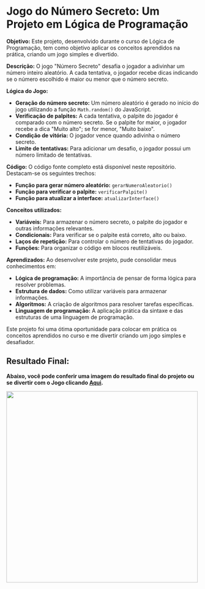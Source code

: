 # Jogo do Número Secreto: Um Projeto em Lógica de Programação

**Objetivo:**
Este projeto, desenvolvido durante o curso de Lógica de Programação, tem como objetivo aplicar os conceitos aprendidos na prática, criando um jogo simples e divertido.

**Descrição:**
O jogo "Número Secreto" desafia o jogador a adivinhar um número inteiro aleatório. A cada tentativa, o jogador recebe dicas indicando se o número escolhido é maior ou menor que o número secreto.

**Lógica do Jogo:**
* **Geração do número secreto:** Um número aleatório é gerado no início do jogo utilizando a função `Math.random()` do JavaScript.
* **Verificação de palpites:** A cada tentativa, o palpite do jogador é comparado com o número secreto. Se o palpite for maior, o jogador recebe a dica "Muito alto"; se for menor, "Muito baixo".
* **Condição de vitória:** O jogador vence quando adivinha o número secreto.
* **Limite de tentativas:** Para adicionar um desafio, o jogador possui um número limitado de tentativas.

**Código:**
O código fonte completo está disponível neste repositório. Destacam-se os seguintes trechos:
* **Função para gerar número aleatório:** `gerarNumeroAleatorio()`
* **Função para verificar o palpite:** `verificarPalpite()`
* **Função para atualizar a interface:** `atualizarInterface()`

**Conceitos utilizados:**
* **Variáveis:** Para armazenar o número secreto, o palpite do jogador e outras informações relevantes.
* **Condicionais:** Para verificar se o palpite está correto, alto ou baixo.
* **Laços de repetição:** Para controlar o número de tentativas do jogador.
* **Funções:** Para organizar o código em blocos reutilizáveis.

**Aprendizados:**
Ao desenvolver este projeto, pude consolidar meus conhecimentos em:
* **Lógica de programação:** A importância de pensar de forma lógica para resolver problemas.
* **Estrutura de dados:** Como utilizar variáveis para armazenar informações.
* **Algoritmos:** A criação de algoritmos para resolver tarefas específicas.
* **Linguagem de programação:** A aplicação prática da sintaxe e das estruturas de uma linguagem de programação.

Este projeto foi uma ótima oportunidade para colocar em prática os conceitos aprendidos no curso e me divertir criando um jogo simples e desafiador.

## Resultado Final:

**Abaixo, você pode conferir uma imagem do resultado final do projeto ou se divertir com o Jogo clicando <a href="https://jogo-do-numero-secreto-five-mu.vercel.app/">Aqui</a>.**

<img target="_blank" src="https://github.com/user-attachments/assets/c08bd7cc-1eff-4457-a5a2-81904ee76803" min-width="500px" max-width="500px" width="500px"  alt="" >


